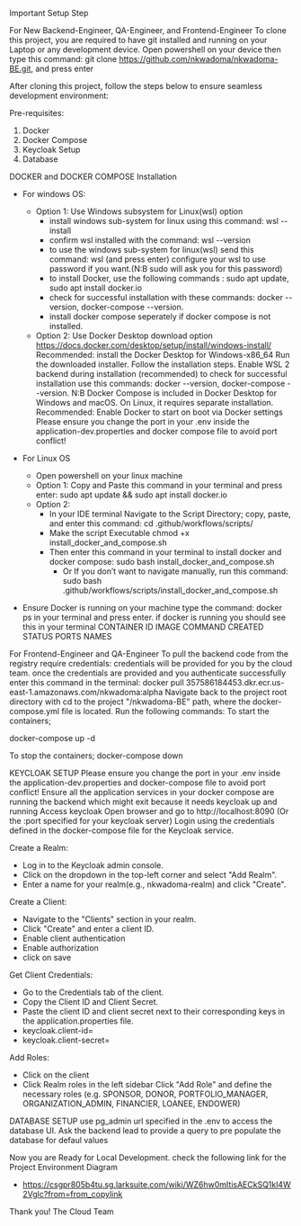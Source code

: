 Important Setup Step

For New Backend-Engineer, QA-Engineer, and Frontend-Engineer
To clone this project, you are required to have git installed and running on your Laptop or any development device.
Open powershell on your device then type this command: git clone https://github.com/nkwadoma/nkwadoma-BE.git, and press enter

After cloning this project, follow the steps below to ensure seamless development environment:

Pre-requisites:
1. Docker 
2. Docker Compose
3. Keycloak Setup
4. Database

DOCKER and DOCKER COMPOSE Installation
- For windows OS:
    - Option 1: Use Windows subsystem for Linux(wsl) option
        - install windows sub-system for linux using this command: wsl --install
        - confirm wsl installed with the command: wsl --version
        - to use the windows sub-system for linux(wsl) send this command: wsl (and press enter)
          configure your wsl to use password if you want.(N:B sudo will ask you for this password)
        - to install Docker, use the following commands : sudo apt update, sudo apt install docker.io
        - check for successful installation with these commands: docker --version, docker-compose --version.
        - install docker compose seperately if docker compose is not installed.
    - Option 2: Use Docker Desktop download option
        https://docs.docker.com/desktop/setup/install/windows-install/
        Recommended: install the Docker Desktop for Windows-x86_64
        Run the downloaded installer.
        Follow the installation steps.
        Enable WSL 2 backend during installation (recommended)
        to check for successful installation use this commands: docker --version, docker-compose --version.
      N:B 
        Docker Compose is included in Docker Desktop for Windows and macOS. On Linux, it requires separate installation.
        Recommended: Enable Docker to start on boot via Docker settings
        Please ensure you change the port in your .env inside the application-dev.properties and docker compose file to avoid port conflict!

- For Linux OS
    - Open powershell on your linux machine
    - Option 1: Copy and Paste this command in your terminal and press enter: sudo apt update && sudo apt install docker.io
    - Option 2:
        - In your IDE terminal Navigate to the Script Directory; copy, paste, and enter this command: cd .github/workflows/scripts/
        - Make the script Executable chmod +x install_docker_and_compose.sh
        - Then enter this command in your terminal to install docker and docker compose: sudo bash install_docker_and_compose.sh
            - Or If you don’t want to navigate manually, run this command: sudo bash .github/workflows/scripts/install_docker_and_compose.sh

- Ensure Docker is running on your machine
   type the command: docker ps in your terminal and press enter. if docker is running you should see this in your terminal
    CONTAINER ID   IMAGE     COMMAND   CREATED   STATUS    PORTS     NAMES

  
For Frontend-Engineer and QA-Engineer
To pull the backend code from the registry require credentials: 
credentials will be provided for you by the cloud team.
once the credentials are provided and you authenticate successfully
enter this command in the terminal: docker pull 357586184453.dkr.ecr.us-east-1.amazonaws.com/nkwadoma:alpha
Navigate back to the project root directory with cd to the project "/nkwadoma-BE" path, where  the docker-compose.yml file is located.
Run the following commands: To start the containers;

docker-compose up -d

To stop the containers;
docker-compose down


KEYCLOAK SETUP
Please ensure you change the port in your .env inside the application-dev.properties and docker-compose file to avoid port conflict!
Ensure all the application services in your docker compose are running the backend which might exit because it needs keycloak up and running
Access keycloak
Open browser and go to http://localhost:8090 (Or the :port specified for your keycloak server)
Login using the credentials defined in the docker-compose file for the Keycloak service.

Create a Realm:
- Log in to the Keycloak admin console.
- Click on the dropdown in the top-left corner and select "Add Realm".
- Enter a name for your realm(e.g., nkwadoma-realm) and click "Create".

Create a Client:
- Navigate to the "Clients" section in your realm.
- Click "Create" and enter a client ID.
- Enable client authentication
- Enable authorization
- click on save

Get Client Credentials:
- Go to the Credentials tab of the client.
- Copy the Client ID and Client Secret.
- Paste the client ID and client secret next to their corresponding keys in the application.properties file.
- keycloak.client-id=<your-client-id>
- keycloak.client-secret=<your-client-secret>

Add Roles:
- Click on the client
- Click Realm roles in the left sidebar
Click "Add Role" and define the necessary roles (e.g. SPONSOR, DONOR, PORTFOLIO_MANAGER, ORGANIZATION_ADMIN, FINANCIER, LOANEE, ENDOWER)

DATABASE SETUP
use pg_admin url specified in the .env to access the database UI.
Ask the backend lead to provide a query to pre populate the database for defaul values

Now you are Ready for Local Development.
check the following link for the Project Environment Diagram
- https://csgpr805b4tu.sg.larksuite.com/wiki/WZ6hw0mItisAECkSQ1kl4W2Vglc?from=from_copylink
  
Thank you!
The Cloud Team
